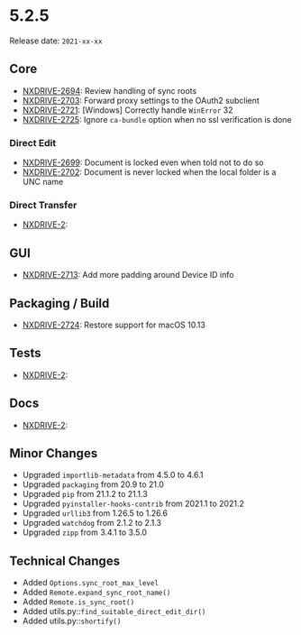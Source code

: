 # 5.2.5

Release date: `2021-xx-xx`

## Core

- [NXDRIVE-2694](https://jira.nuxeo.com/browse/NXDRIVE-2694): Review handling of sync roots
- [NXDRIVE-2703](https://jira.nuxeo.com/browse/NXDRIVE-2703): Forward proxy settings to the OAuth2 subclient
- [NXDRIVE-2721](https://jira.nuxeo.com/browse/NXDRIVE-2721): [Windows] Correctly handle `WinError` 32
- [NXDRIVE-2725](https://jira.nuxeo.com/browse/NXDRIVE-2725): Ignore `ca-bundle` option when no ssl verification is done

### Direct Edit

- [NXDRIVE-2699](https://jira.nuxeo.com/browse/NXDRIVE-2699): Document is locked even when told not to do so
- [NXDRIVE-2702](https://jira.nuxeo.com/browse/NXDRIVE-2702): Document is never locked when the local folder is a UNC name

### Direct Transfer

- [NXDRIVE-2](https://jira.nuxeo.com/browse/NXDRIVE-2):

## GUI

- [NXDRIVE-2713](https://jira.nuxeo.com/browse/NXDRIVE-2713): Add more padding around Device ID info

## Packaging / Build

- [NXDRIVE-2724](https://jira.nuxeo.com/browse/NXDRIVE-2724): Restore support for macOS 10.13

## Tests

- [NXDRIVE-2](https://jira.nuxeo.com/browse/NXDRIVE-2):

## Docs

- [NXDRIVE-2](https://jira.nuxeo.com/browse/NXDRIVE-2):

## Minor Changes

- Upgraded `importlib-metadata` from 4.5.0 to 4.6.1
- Upgraded `packaging` from 20.9 to 21.0
- Upgraded `pip` from 21.1.2 to 21.1.3
- Upgraded `pyinstaller-hooks-contrib` from 2021.1 to 2021.2
- Upgraded `urllib3` from 1.26.5 to 1.26.6
- Upgraded `watchdog` from 2.1.2 to 2.1.3
- Upgraded `zipp` from 3.4.1 to 3.5.0

## Technical Changes

- Added `Options.sync_root_max_level`
- Added `Remote.expand_sync_root_name()`
- Added `Remote.is_sync_root()`
- Added utils.py::`find_suitable_direct_edit_dir()`
- Added utils.py::`shortify()`
